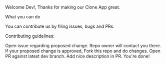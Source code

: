 Welcome Dev!, Thanks for making our Clone App great.

What you can do

You can contribute us by filing issues, bugs and PRs.

Contributing guidelines:

Open issue regarding proposed change.
Repo owner will contact you there.
If your proposed change is approved, Fork this repo and do changes.
Open PR against latest dev branch. Add nice description in PR.
You're done!
